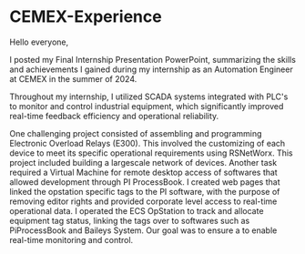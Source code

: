 # CEMEX-Experience
Hello everyone,

I posted my Final Internship Presentation PowerPoint, summarizing the skills and achievements I gained during my internship as an Automation Engineer at CEMEX in the summer of 2024.

Throughout my internship, I utilized SCADA systems integrated with PLC's to monitor and control industrial equipment, which significantly improved real-time feedback efficiency and operational reliability.

One challenging project consisted of assembling and programming Electronic Overload Relays (E300). This involved the customizing of each device to meet its specific operational requirements using RSNetWorx. This project included building a largescale network of devices. Another task required a Virtual Machine for remote desktop access of softwares that allowed development through PI ProcessBook. I created web pages that linked the opstation specific tags to the PI software, with the purpose of removing editor rights and provided corporate level access to real-time operational data.
I operated the ECS OpStation to track and allocate equipment tag status, linking the tags over to softwares such as PiProcessBook and Baileys System. Our goal was to ensure a to enable real-time monitoring and control.

